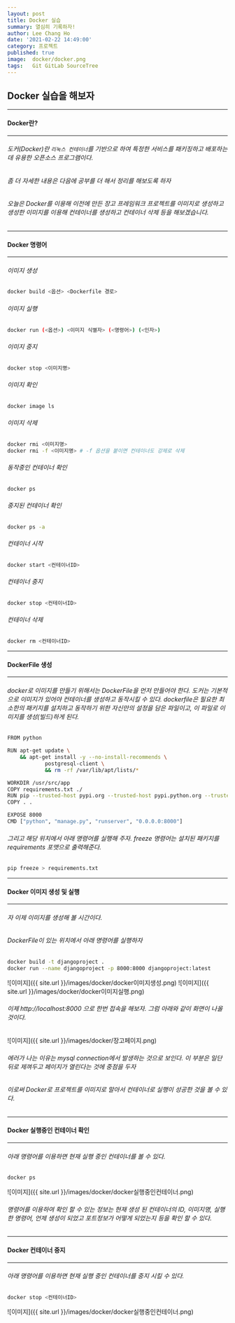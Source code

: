 ```yaml
---
layout: post
title: Docker 실습
summary: 열심히 기록하자!
author: Lee Chang Ho
date: '2021-02-22 14:49:00'
category: 프로젝트
published: true
image:  docker/docker.png
tags:   Git GitLab SourceTree
---
```


## Docker 실습을 해보자

---
#### Docker란?
---
###### 도커(Docker)란 `리눅스 컨테이너`를 기반으로 하여 특정한 서비스를 패키징하고 배포하는데 유용한 오픈소스 프로그램이다.
###### 좀 더 자세한 내용은 다음에 공부를 더 해서 정리를 해보도록 하자
###### 오늘은 Docker를 이용해 이전에 만든 장고 프레임워크 프로젝트를 이미지로 생성하고  생성한 이미지를 이용해 컨테이너를 생성하고 컨테이너 삭제 등을 해보겠습니다.

---
#### Docker 명령어
---
###### 이미지 생성
```bash
docker build <옵션> <Dockerfile 경로>
```  
###### 이미지 실행
```bash
docker run (<옵션>) <이미지 식별자> (<명령어>) (<인자>)
```  
###### 이미지 중지
```bash
docker stop <이미지명>
```  
###### 이미지 확인
```bash
docker image ls
```  
###### 이미지 삭제
```bash
docker rmi <이미지명>
docker rmi -f <이미지명> # -f 옵션을 붙이면 컨테이너도 강제로 삭제
```  
###### 동작중인 컨테이너 확인
```bash
docker ps
```  
###### 중지된 컨테이너 확인
```bash
docker ps -a
```  
###### 컨테이너 시작
```bash
docker start <컨테이너ID>
```  
###### 컨테이너 중지
```bash
docker stop <컨테이너ID>
```  
###### 컨테이너 삭제
```bash
docker rm <컨테이너ID>
```  

---
#### DockerFile 생성 
---
###### docker로 이미지를 만들기 위해서는 DockerFile을 먼저 만들어야 한다. 도커는 기본적으로 이미지가 있어야 컨테이너를 생성하고 동작시킬 수 있다. dockerfile은 필요한 최소한의 패키지를 설치하고 동작하기 위한 자신만의 설정을 담은 파일이고, 이 파일로 이미지를 생성(빌드)하게 된다.
```bash
FROM python

RUN apt-get update \
    && apt-get install -y --no-install-recommends \
            postgresql-client \
	        && rm -rf /var/lib/apt/lists/*

WORKDIR /usr/src/app
COPY requirements.txt ./
RUN pip --trusted-host pypi.org --trusted-host pypi.python.org --trusted-host files.pythonhosted.org install -r requirements.txt
COPY . .

EXPOSE 8000
CMD ["python", "manage.py", "runserver", "0.0.0.0:8000"]
```
###### 그리고 해당 위치에서 아래 명령어를 실행해 주자. freeze 명령어는 설치된 패키지를 requirements 포맷으로 출력해준다.
```bash
pip freeze > requirements.txt
```

---
#### Docker 이미지 생성 및 실행
---
###### 자 이제 이미지를 생성해 볼 시간이다.
###### DockerFile이 있는 위치에서 아래 명령어를 실행하자
```bash
docker build -t djangoproject .
docker run --name djangoproject -p 8000:8000 djangoproject:latest
```
![이미지]({{ site.url }}/images/docker/docker이미지생성.png)
![이미지]({{ site.url }}/images/docker/docker이미지실행.png)

###### 이제 http://localhost:8000 으로 한번 접속을 해보자. 그럼 아래와 같이 화면이 나올 것이다.
![이미지]({{ site.url }}/images/docker/장고페이지.png)
###### 에러가 나는 이유는 mysql connection에서 발생하는 것으로 보인다. 이 부분은 일단 뒤로 제껴두고 페이지가 열린다는 것에 중점을 두자

###### 이로써 Docker로 프로젝트를 이미지로 말아서 컨테이너로 실행이 성공한 것을 볼 수 있다.

---
#### Docker 실행중인 컨테이너 확인
---
###### 아래 명령어를 이용하면 현재 실행 중인 컨테이너를 볼 수 있다. 
```bash
docker ps
```
![이미지]({{ site.url }}/images/docker/docker실행중인컨테이너.png)
###### 명령어를 이용하여 확인 할 수 있는 정보는 현재 생성 된 컨테이너의 ID, 이미지명, 실행 한 명령어, 언제 생성이 되었고 포트정보가 어떻게 되었는지 등을 확인 할 수 있다.

---
#### Docker 컨테이너 중지
---
###### 아래 명령어를 이용하면 현재 실행 중인 컨테이너를 중지 시킬 수 있다.
```bash
docker stop <컨테이너ID>
```
![이미지]({{ site.url }}/images/docker/docker실행중인컨테이너.png)
<!--stackedit_data:
eyJoaXN0b3J5IjpbLTk3NDI5MjkzNywxMjc1NzUzMTQ1LC0xMT
U0NDUyODMyLC0xMjYzMTU3NTE1LC05MTA3Nzg1MDAsLTI5NTk2
NjQzMCwtMTMxNjI4OTUxOV19
-->